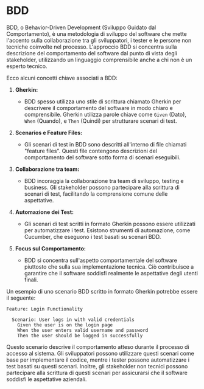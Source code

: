 # BDD

BDD, o Behavior-Driven Development (Sviluppo Guidato dal Comportamento), è una metodologia di sviluppo del software che mette l'accento sulla collaborazione tra gli sviluppatori, i tester e le persone non tecniche coinvolte nel processo. L'approccio BDD si concentra sulla descrizione del comportamento del software dal punto di vista degli stakeholder, utilizzando un linguaggio comprensibile anche a chi non è un esperto tecnico.

Ecco alcuni concetti chiave associati a BDD:

1. **Gherkin:**
   - BDD spesso utilizza uno stile di scrittura chiamato Gherkin per descrivere il comportamento del software in modo chiaro e comprensibile. Gherkin utilizza parole chiave come `Given` (Dato), `When` (Quando), e `Then` (Quindi) per strutturare scenari di test.

2. **Scenarios e Feature Files:**
   - Gli scenari di test in BDD sono descritti all'interno di file chiamati "feature files". Questi file contengono descrizioni del comportamento del software sotto forma di scenari eseguibili.

3. **Collaborazione tra team:**
   - BDD incoraggia la collaborazione tra team di sviluppo, testing e business. Gli stakeholder possono partecipare alla scrittura di scenari di test, facilitando la comprensione comune delle aspettative.

4. **Automazione dei Test:**
   - Gli scenari di test scritti in formato Gherkin possono essere utilizzati per automatizzare i test. Esistono strumenti di automazione, come Cucumber, che eseguono i test basati su scenari BDD.

5. **Focus sul Comportamento:**
   - BDD si concentra sull'aspetto comportamentale del software piuttosto che sulla sua implementazione tecnica. Ciò contribuisce a garantire che il software soddisfi realmente le aspettative degli utenti finali.

Un esempio di uno scenario BDD scritto in formato Gherkin potrebbe essere il seguente:

```gherkin
Feature: Login Functionality

  Scenario: User logs in with valid credentials
    Given the user is on the login page
    When the user enters valid username and password
    Then the user should be logged in successfully
```

Questo scenario descrive il comportamento atteso durante il processo di accesso al sistema. Gli sviluppatori possono utilizzare questi scenari come base per implementare il codice, mentre i tester possono automatizzare i test basati su questi scenari. Inoltre, gli stakeholder non tecnici possono partecipare alla scrittura di questi scenari per assicurarsi che il software soddisfi le aspettative aziendali.
